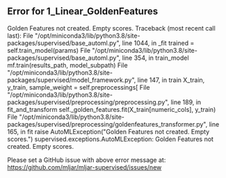 ## Error for 1_Linear_GoldenFeatures

Golden Features not created. Empty scores.
Traceback (most recent call last):
  File "/opt/miniconda3/lib/python3.8/site-packages/supervised/base_automl.py", line 1044, in _fit
    trained = self.train_model(params)
  File "/opt/miniconda3/lib/python3.8/site-packages/supervised/base_automl.py", line 354, in train_model
    mf.train(results_path, model_subpath)
  File "/opt/miniconda3/lib/python3.8/site-packages/supervised/model_framework.py", line 147, in train
    X_train, y_train, sample_weight = self.preprocessings[
  File "/opt/miniconda3/lib/python3.8/site-packages/supervised/preprocessing/preprocessing.py", line 189, in fit_and_transform
    self._golden_features.fit(X_train[numeric_cols], y_train)
  File "/opt/miniconda3/lib/python3.8/site-packages/supervised/preprocessing/goldenfeatures_transformer.py", line 165, in fit
    raise AutoMLException("Golden Features not created. Empty scores.")
supervised.exceptions.AutoMLException: Golden Features not created. Empty scores.


Please set a GitHub issue with above error message at: https://github.com/mljar/mljar-supervised/issues/new

